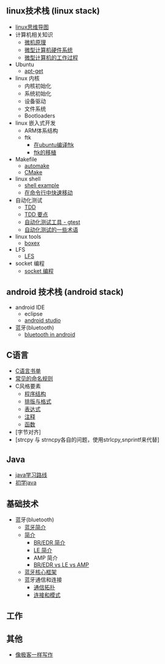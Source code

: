 

## linux技术栈 (linux stack)

* [ linux思维导图 ](./linux/linux_guide.md)
* 计算机相关知识
    * [ 微机原理 ](./linux/microcomputer_theory.md)
    * [微型计算机硬件系统](http://wjyl.csxupt.com/wjyl/OnlineClass/1.4.html)
    * [微型计算机的工作过程](http://wjyl.csxupt.com/wjyl/OnlineClass/1.5.html)
* Ubuntu
    * [ apt-get ](./linux/apt-get.md)
* linux 内核
    * 内核初始化
    * 系统初始化
    * 设备驱动
    * 文件系统
    * Bootloaders
* linux 嵌入式开发
    * ARM体系结构
    * ftk
        * [ 在ubuntu编译ftk ](./linux/ftk_build_in_Ubuntu.md)
        * [ ftk的移植 ](./linux/ftk_port_to_Ubuntu.md)
* Makefile
    * [ automake ](./linux/automake.md)
    * [ CMake ](./linux/CMake.md)
* linux shell
    * [ shell example ](./linux/shell_example.md)
    * [ 在命令行中快速移动 ](./linux/shell_fast_move.md)
* 自动化测试
    * [ TDD ](./linux/TDD.md)
    * [ TDD 要点 ](./linux/TDD_tips.md)
    * [ 自动化测试工具 - gtest ](./linux/UnitTest_gtest.md)
    * [ 自动化测试的一些术语 ](./linux/UnitTest_terminology.md)
* linux tools
    * [boxex](./linux/tools_boxes.md)
* LFS
    * [LFS](./linux/LFS.md)
* socket 编程
    * [ socket 编程](./linux/socket.md)


## android 技术栈 (android stack)

* android IDE
    * eclipse
    * [ android studio ](./android/IDE_android_studio.md)
* 蓝牙(bluetooth)
    * [ bluetooth in android ](./android/bluetooth_android.md)

## C语言

* [ C语言书单 ](./C/C_books.md)
* [ 常见的命名规则 ](./C/C_naming_rule.md)
* C风格要素
    * [ 程序结构 ](./C/C_style_program_organization.md)
    * [ 排版与格式 ](./C/C_style_program_format.md)
    * [ 表达式 ](./C/C_style_statement.md)
    * [ 注释 ](./C/C_style_comment.md)
    * [ 函数 ](./C/C_style_function.md)
* [字节对齐]
* [strcpy 与 strncpy各自的问题，使用strlcpy,snprintf来代替]

## Java

* [java学习路线](./java/java学习路线.md)
* [初学java](./java/初学java.md)

## 基础技术

* 蓝牙(bluetooth)
    * [ 蓝牙简介 ](./basic/bluetooth.md)
    * [ 简介 ](./basic/bluetooth_general_description.md)
        * [ BR/EDR 简介 ](./basic/bluetooth_overview_of_BR_EDR_operation.md)
        * [ LE 简介 ](./basic/bluetooth_overview_of_LE_operation.md)
        * AMP 简介
        * [BR/EDR vs LE vs AMP](http://www.wowotech.net.img.800cdn.com/content/uploadfile/201406/eaf01404028766.gif)
    * [ 蓝牙核心框架 ](./basic/Bluetooth_core_system_architecture.md)
    * 蓝牙通信和连接
        * [ 通信拓扑 ](./basic/bluetooth_communication_topology.md)
        * [ 连接和模式 ](./basic/bluetooth_connection_and_mode.md)

## 工作

## 其他

* [像极客一样写作](./write_as_a_geek.md)


